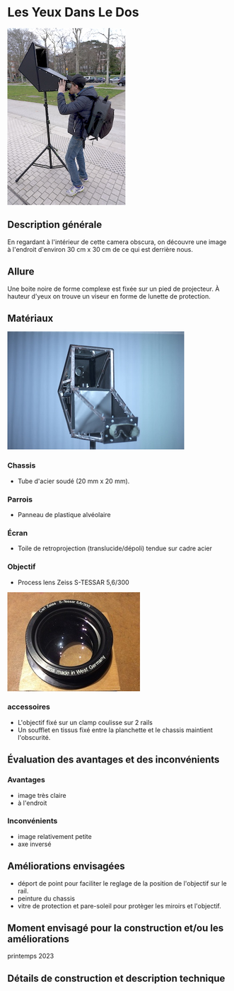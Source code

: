 #  Les Yeux Dans Le Dos
![les_yeux_dans_le_dos_4](../photos/les_yeux_dans_le_dos_4_ultralight.JPG)

## Description générale
En regardant à l'intérieur de cette camera obscura, on découvre une image à l'endroit d'environ 30 cm x 30 cm de ce qui est derrière nous.

## Allure
Une boite noire de forme complexe est fixée sur un pied de projecteur. À hauteur d'yeux on trouve un viseur en forme de lunette de protection.

## Matériaux
![les_yeux_dans_le_dos_1](../photos/les_yeux_dans_le_dos_1_ultralight.JPG)

### Chassis
- Tube d'acier soudé (20 mm x 20 mm).

### Parrois
- Panneau de plastique alvéolaire

### Écran
- Toile de retroprojection (translucide/dépoli) tendue sur cadre acier

### Objectif
- Process lens Zeiss S-TESSAR 5,6/300

![zeiss_tessar_5,6_300](../photos/zeiss_tessar_5,6_300.jpg)

### accessoires
- L'objectif fixé sur un clamp coulisse sur 2 rails
- Un soufflet en tissus fixé entre la planchette et le chassis maintient l'obscurité.

## Évaluation des avantages et des inconvénients

### Avantages
- image très claire
- à l'endroit

### Inconvénients
- image relativement petite
- axe inversé

## Améliorations envisagées
- déport de point pour faciliter le reglage de la position de l'objectif sur le rail.
- peinture du chassis
- vitre de protection et pare-soleil pour protèger les miroirs et l'objectif.

## Moment envisagé pour la construction et/ou les améliorations
printemps 2023

## Détails de construction et description technique
